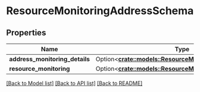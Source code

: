 # ResourceMonitoringAddressSchema

## Properties

Name | Type | Description | Notes
------------ | ------------- | ------------- | -------------
**address_monitoring_details** | Option<[**crate::models::ResourceMonitoringAddressDetails**](ResourceMonitoringAddressDetails.md)> |  | [optional]
**resource_monitoring** | Option<[**crate::models::ResourceMonitoringDetails**](ResourceMonitoringDetails.md)> |  | [optional]

[[Back to Model list]](../README.md#documentation-for-models) [[Back to API list]](../README.md#documentation-for-api-endpoints) [[Back to README]](../README.md)


